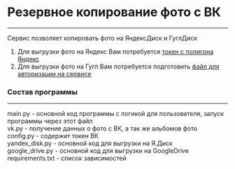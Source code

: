 # Резервное копирование фото с ВК 

---

Сервис позволяет копировать фото на ЯндексДиск и ГуглДиск

1. Для выгрузки фото на Яндекс Вам потребуется [токен с полигона Яндекс](https://yandex.ru/dev/disk/poligon/)
2. Для выгрузки фото на Гугл Вам потребуется подготовить [файл для авторизации на сервисе](https://habr.com/ru/post/328248/)

### Состав программы

---

main.py - основной код программы с логикой для пользователя, запуск программы через этот файл  
vk.py - получение данных о фото с ВК, а так же альбомов фото   
config.py - содержит токен ВК   
yandex_disk.py - основной код для выгрузки на Я.Диск   
google_drive.py - основной код для выгрузки на GoogleDrive   
requirements.txt - список зависимостей   



